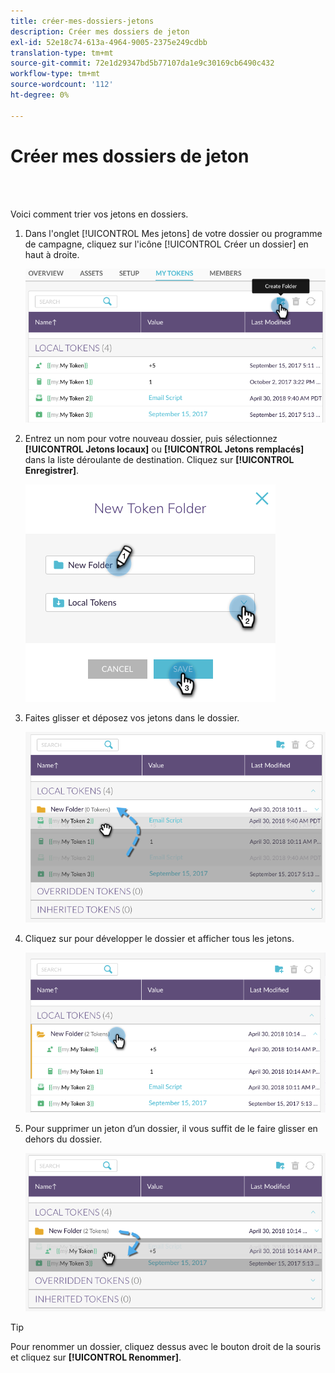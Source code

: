 ```yaml
---
title: créer-mes-dossiers-jetons
description: Créer mes dossiers de jeton
exl-id: 52e18c74-613a-4964-9005-2375e249cdbb
translation-type: tm+mt
source-git-commit: 72e1d29347bd5b77107da1e9c30169cb6490c432
workflow-type: tm+mt
source-wordcount: '112'
ht-degree: 0%

---
```


# Créer mes dossiers de jeton

<br> 

Voici comment trier vos jetons en dossiers.

1. Dans l&#39;onglet [!UICONTROL Mes jetons] de votre dossier ou programme de campagne, cliquez sur l&#39;icône [!UICONTROL Créer un dossier] en haut à droite.

   ![Image un](/help/sky/assets/my-tokens/create-my-token-folders/create-my-token-folders-1.png)

1. Entrez un nom pour votre nouveau dossier, puis sélectionnez **[!UICONTROL Jetons locaux]** ou **[!UICONTROL Jetons remplacés]** dans la liste déroulante de destination. Cliquez sur **[!UICONTROL Enregistrer]**.

   ![Image 2](/help/sky/assets/my-tokens/create-my-token-folders/create-my-token-folders-2.png)

1. Faites glisser et déposez vos jetons dans le dossier.

   ![Image trois](/help/sky/assets/my-tokens/create-my-token-folders/create-my-token-folders-3.png)

1. Cliquez sur pour développer le dossier et afficher tous les jetons.

   ![Image 4](/help/sky/assets/my-tokens/create-my-token-folders/create-my-token-folders-4.png)

1. Pour supprimer un jeton d’un dossier, il vous suffit de le faire glisser en dehors du dossier.

   ![Image 5](/help/sky/assets/my-tokens/create-my-token-folders/create-my-token-folders-5.png)

>[!TIP]
>
>Pour renommer un dossier, cliquez dessus avec le bouton droit de la souris et cliquez sur **[!UICONTROL Renommer]**.
